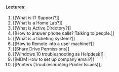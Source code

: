 #### Lectures:

1. [[What is IT Support?]]
2. [[What is a Home Lab?]]
3. [[What is Active Directory?]]
4. [[How to answer phone calls? Talking to people.]]
5. [[What is a ticketing system?]]
6. [[How to Remote into a user machine?]]
7. [[Share Drive Permissions]]
8. [[Windows 10 troubleshooting as Helpdesk]]
9. [[MDM How to set up company email?]]
10. [[Printers (Troubleshooting Printer Issues)]]
